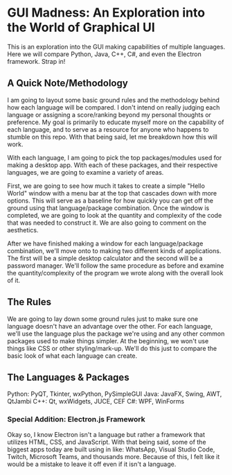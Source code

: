 # GUI Madness: An Exploration into the World of Graphical UI
This is an exploration into the GUI making capabilities of multiple languages. Here we will compare Python, Java, C++, C#, and even the Electron framework. Strap in!

## A Quick Note/Methodology ##
I am going to layout some basic ground rules and the methodology behind how each language will be compared. I don't intend on really judging each language or assigning a score/ranking beyond my personal thoughts or preference. My goal is primarily to educate myself more on the capability of each language, and to serve as a resource for anyone who happens to stumble on this repo. With that being said, let me breakdown how this will work.

With each language, I am going to pick the top packages/modules used for making a desktop app. With each of these packages, and their respective languages, we are going to examine a variety of areas. 

 First, we are going to see how much it takes to create a simple "Hello World" window with a menu bar at the top that cascades down with more options. This will serve as a baseline for how quickly you can get off the ground using that language/package combination. Once the window is completed, we are going to look at the quantity and complexity of the code that was needed to construct it. We are also going to comment on the aesthetics.
 
 After we have finished making a window for each language/package combination, we'll move onto to making two different kinds of applications. The first will be a simple desktop calculator and the second will be a password manager. We'll follow the same procedure as before and examine the quantity/complexity of the program we wrote along with the overall look of it.
 
 ## The Rules ##
 We are going to lay down some ground rules just to make sure one language doesn't have an advantage over the other. For each language, we'll use the language plus the package we're using and any other common packages used to make things simpler. At the beginning, we won't use things like CSS or other styling/mark-up. We'll do this just to compare the basic look of what each language can create.
 
 ## The Languages & Packages ##
 Python: PyQT, Tkinter, wxPython, PySimpleGUI
 Java: JavaFX, Swing, AWT, QtJambi
 C++: Qt, wxWidgets, JUCE, CEF
 C#: WPF, WinForms
 
 ### Special Addition: Electron.js Framework ###
 Okay so, I know Electron isn't a language but rather a framework that utilizes HTML, CSS, and JavaScript. With that being said, some of the biggest apps today are built using in like: WhatsApp, Visual Studio Code, Twitch, Microsoft Teams, and thousands more. Because of this, I felt like it would be a mistake to leave it off even if it isn't a language.
